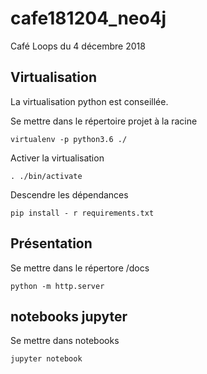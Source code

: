# cafe181204_neo4j

Café Loops du 4 décembre 2018

## Virtualisation

La virtualisation python est conseillée.

Se mettre dans le répertoire projet à la racine

    virtualenv -p python3.6 ./

Activer la virtualisation

    . ./bin/activate

Descendre les dépendances

    pip install - r requirements.txt

## Présentation

Se mettre dans le répertore /docs

    python -m http.server


## notebooks jupyter

Se mettre dans notebooks

    jupyter notebook
